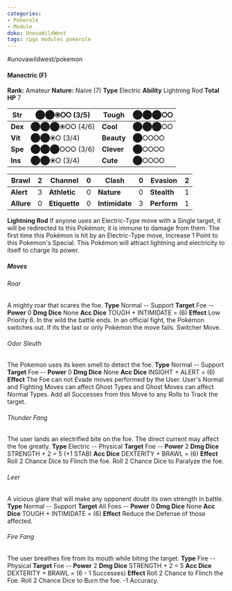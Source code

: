 ```yaml
---
categories:
- Pokerole
- Module
doku: UnovaWildWest
tags: rpgs modules pokerole
---
```

#unovawildwest/pokemon 

#### Manectric (F)

**Rank:** Amateur
**Nature:** Naive (7)
**Type** Electric
**Ability** Lightning Rod
**Total HP** 7

| **Str** | ⬤⬤⦿⭘⭘ (3/5) | **Tough** |  ⬤⬤⬤⭘⭘
|---------|---------------|-----------|--------
| **Dex** | ⬤⬤⬤⦿⭘⭘ (4/6) | **Cool** |  ⬤⬤⬤⭘⭘
| **Vit** | ⬤⬤⦿⭘ (3/4) | **Beauty** |  ⬤⭘⭘⭘⭘
| **Spe** | ⬤⬤⬤⭘⭘⭘ (3/6) | **Clever** |  ⬤⭘⭘⭘⭘
| **Ins** | ⬤⬤⦿⭘ (3/4) | **Cute** |  ⬤⭘⭘⭘⭘

| **Brawl** |  2 | **Channel** | 0 | **Clash** |  0 | **Evasion** | 2
|-----------|----|-------------|---|-----------|----|-------------|---
| **Alert** |  3 | **Athletic** | 0 | **Nature** | 0 | **Stealth** | 1
| **Allure** | 0 | **Etiquette** | 0 | **Intimidate** | 3 | **Perform** | 1

**Lightning Rod** If anyone uses an Electric-Type move with a Single target, it will be redirected to this Pokémon; it is immune to damage from them. The first time this Pokémon is hit by an Electric-Type move, Increase 1 Point to this Pokemon's Special.
This Pokémon will attract lightning and electricity to itself to charge its power.

##### Moves

###### Roar
A mighty roar that scares the foe.
**Type** Normal -- Support
**Target** Foe -- **Power** 0
**Dmg Dice** None
**Acc Dice** TOUGH + INTIMIDATE = (6)
**Effect** Low Priority 6. In the wild the battle ends. In an official fight, the Pokémon switches out. If its the last or only Pokémon the move fails. Switcher Move.

###### Odor Sleuth
The Pokemon uses its keen smell to detect the foe.
**Type** Normal -- Support
**Target** Foe -- **Power** 0
**Dmg Dice** None
**Acc Dice** INSIGHT + ALERT = (6)
**Effect** The Foe can not Evade moves performed by the User. User's Normal and Fighting Moves can affect Ghost Types and Ghost Moves can affect Normal Types. Add all Successes from this Move to any Rolls to Track the target.

###### Thunder Fang
The user lands an electrified bite on the foe. The direct current may affect the foe greatly.
**Type** Electric -- Physical
**Target** Foe -- **Power** 2
**Dmg Dice** STRENGTH + 2 = 5 (+1 STAB)
**Acc Dice** DEXTERITY + BRAWL = (6)
**Effect** Roll 2 Chance Dice to Flinch the foe. Roll 2 Chance Dice to Paralyze the foe.

###### Leer
A vicious glare that will make any opponent doubt its own strength in battle.
**Type** Normal -- Support
**Target** All Foes -- **Power** 0
**Dmg Dice** None
**Acc Dice** TOUGH + INTIMIDATE = (6)
**Effect** Reduce the Defense of those affected.

###### Fire Fang
The user breathes fire from its mouth while biting the target.
**Type** Fire -- Physical
**Target** Foe -- **Power** 2
**Dmg Dice** STRENGTH + 2 = 5
**Acc Dice** DEXTERITY + BRAWL = (6 - 1 Successes)
**Effect** Roll 2 Chance to Flinch the Foe. Roll 2 Chance Dice to Burn the foe. -1 Accuracy.